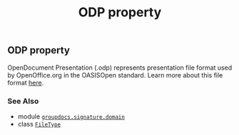 ﻿---
title: ODP property
second_title: GroupDocs.Signature for Python via .NET API References
description: 
type: docs
url: /python-net/groupdocs.signature.domain/filetype/odp/
is_root: false
weight: 280
---

## ODP property


OpenDocument Presentation (.odp) represents presentation file format used by OpenOffice.org in the OASISOpen standard.
Learn more about this file format [here](https://wiki.fileformat.com/presentation/odp).

### See Also
* module [`groupdocs.signature.domain`](../../)
* class [`FileType`](/signature/python-net/groupdocs.signature.domain/filetype)
